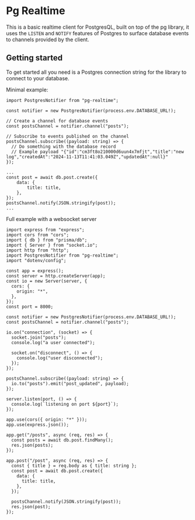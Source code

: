 # Pg Realtime

This is a basic realtime client for PostgresQL, built on top of the pg library, it uses the `LISTEN` and `NOTIFY` features of Postgres to surface database events to channels provided by the client.

## Getting started

To get started all you need is a Postgres connection string for the library to connect to your database.

Minimal example:

```
import PostgresNotifier from "pg-realtime";

const notifier = new PostgresNotifier(process.env.DATABASE_URL!);

// Create a channel for database events
const postsChannel = notifier.channel("posts");

// Subscribe to events published on the channel
postsChannel.subscribe((payload: string) => {
  // Do something with the database record
  // Example payload "{"id":"cm3ft8o210000d6uun4x7mfjt","title":"new log","createdAt":"2024-11-13T11:41:03.049Z","updatedAt":null}"
});

...
const post = await db.post.create({
    data: {
        title: title,
    },
});
postsChannel.notify(JSON.stringify(post));
...
```

Full example with a websocket server

```
import express from "express";
import cors from "cors";
import { db } from "prisma/db";
import { Server } from "socket.io";
import http from "http";
import PostgresNotifier from "pg-realtime";
import "dotenv/config";

const app = express();
const server = http.createServer(app);
const io = new Server(server, {
  cors: {
    origin: "*",
  },
});
const port = 8000;

const notifier = new PostgresNotifier(process.env.DATABASE_URL!);
const postsChannel = notifier.channel("posts");

io.on("connection", (socket) => {
  socket.join("posts");
  console.log("a user connected");

  socket.on("disconnect", () => {
    console.log("user disconnected");
  });
});

postsChannel.subscribe((payload: string) => {
  io.to("posts").emit("post_updated", payload);
});

server.listen(port, () => {
  console.log(`listening on port ${port}`);
});

app.use(cors({ origin: "*" }));
app.use(express.json());

app.get("/posts", async (req, res) => {
  const posts = await db.post.findMany();
  res.json(posts);
});

app.post("/post", async (req, res) => {
  const { title } = req.body as { title: string };
  const post = await db.post.create({
    data: {
      title: title,
    },
  });

  postsChannel.notify(JSON.stringify(post));
  res.json(post);
});
```

